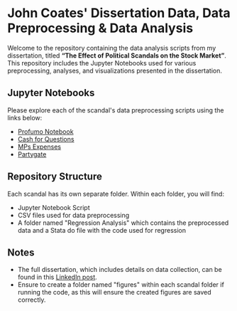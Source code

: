 # John Coates' Dissertation Data, Data Preprocessing & Data Analysis

Welcome to the repository containing the data analysis scripts from my dissertation, titled **“The Effect of Political Scandals on the Stock Market”**. This repository includes the Jupyter Notebooks used for various preprocessing, analyses, and visualizations presented in the dissertation.

## Jupyter Notebooks 
Please explore each of the scandal's data preprocessing scripts using the links below:

- [Profumo Notebook](Profumo/Profumo%20notebook.ipynb)
- [Cash for Questions](Cash%20for%20questions/Cash%20for%20questions%20notebook.ipynb)
- [MPs Expenses](Mps%20expenses/Mp%20expenses%20notebook.ipynb)
- [Partygate](Partygate/Partygate%20notebook.ipynb)

## Repository Structure
Each scandal has its own separate folder. Within each folder, you will find:

- Jupyter Notebook Script
- CSV files used for data preprocessing
- A folder named "Regression Analysis" which contains the preprocessed data and a Stata do file with the code used for regression

## Notes
- The full dissertation, which includes details on data collection, can be found in this [LinkedIn post](https://www.linkedin.com/feed/update/urn:li:activity:7212077278011289600/).
- Ensure to create a folder named "figures" within each scandal folder if running the code, as this will ensure the created figures are saved correctly.
